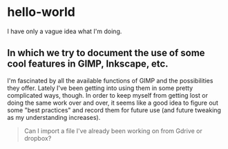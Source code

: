 # hello-world
I have only a vague idea what I'm doing.

## In which we try to document the use of some cool features in GIMP, Inkscape, etc.
I'm fascinated by all the available functions of GIMP and the possibilities they offer.
Lately I've been getting into using them in some pretty complicated ways, though.
In order to keep myself from getting lost or doing the same work over and over, it seems like a good idea to figure out some "best practices" and record them for future use (and future tweaking as my understanding increases).
> Can I import a file I've already been working on from Gdrive or dropbox?


